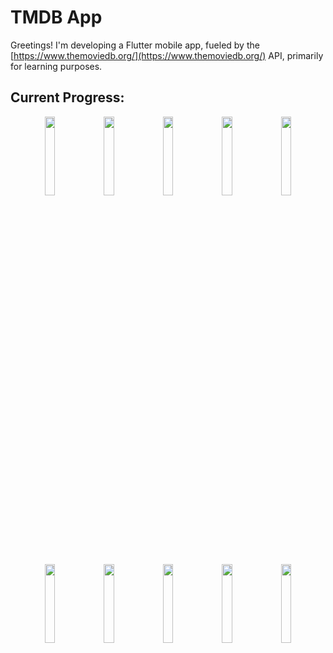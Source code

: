 # TMDB App

Greetings! I'm developing a Flutter mobile app, fueled by the [https://www.themoviedb.org/](https://www.themoviedb.org/) API, primarily for learning purposes.

## Current Progress:

<p align="center">
  <img alt="" src="https://i.imgur.com/kZF33nJ.png" width="18%">
  <img alt="" src="https://i.imgur.com/9CIVImj.png" width="18%">
  <img alt="" src="https://i.imgur.com/35fBGT2.png" width="18%">
  <img alt="" src="https://i.imgur.com/ohU7MYZ.png" width="18%">
  <img alt="" src="https://i.imgur.com/SigyJ0P.png" width="18%">
</p>
<p align="center">
  <img alt="" src="https://i.imgur.com/x0maD6U.png" width="18%">
  <img alt="" src="https://i.imgur.com/5LMNVNG.png" width="18%">
  <img alt="" src="https://i.imgur.com/AJIcGkN.png" width="18%">
  <img alt="" src="https://i.imgur.com/RDtck6a.png" width="18%">
  <img alt="" src="https://i.imgur.com/oPoAtO5.png" width="18%">
</p>
